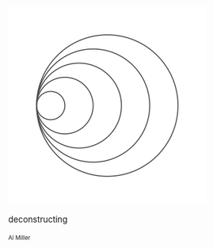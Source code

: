 <img id="circles-animation" class="fade-in-1" src="./static/assets/theme/circles.svg" />

<div class="cover-info fade-in-2">
<p style="font-size: larger">deconstructing</p>
<p><small>Al Miller</small></p>
</div>

<div class="contact-links fade-in-3">
<a href="./static/assets/amiller_resume.pdf" target="__blank" download="amiller_resume.pdf"><i class="fas fa-file-pdf icon"></i></a>
<a href="https://www.github.com/anmilleriii/" target="__blank"><i class="fab fa-github icon"></i></a>
<a href="https://www.linkedin.com/in/al-miller/" target="__blank"><i class="fab fa-linkedin-in icon"></i></a>
<a href="mailto:albert.miller@uconn.edu" target="__blank"><i class="fas fa-envelope icon"></i></a>
<i class="fas fa-down-arrow bounce"></i>

<!-- <div class="arrow bounce"></div> -->


</div>